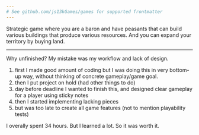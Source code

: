 ```yaml
---
# See github.com/js13kGames/games for supported frontmatter
---
```

Strategic game where you are a baron and have peasants that can build various buildings that produce various resources. And you can expand your territory by buying land.

---

Why unfinished? My mistake was my workflow and lack of design.
 
1. first I made good amount of coding but I was doing this in very bottom-up way, without thinking of concrete gameplay/game goal.
2. then I put project on hold (had other things to do)
3. day before deadline I wanted to finish this, and designed clear gameplay for a player using sticky notes 
4. then I started implementing lacking pieces
5. but was too late to create all game features (not to mention playability tests)

I overally spent 34 hours. But I learned a lot. So it was worth it.

